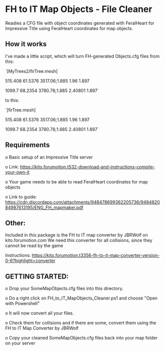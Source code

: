 # FH to IT Map Objects - File Cleaner
Readies a CFG file with object coordinates generated with FeralHeart for Impressive Title using FeralHeart coordinates for map objects.

## How it works
I've made a little script, which will turn FH-generated Objects.cfg files from this:

`[MyTrees2/firTree.mesh]

515.408 61.5376 3517.06;1.885 1.96 1.897

1099.7 68.2354 3780.78;1.885 2.40801 1.897`


 to this:
 
`[firTree.mesh]

515.408 61.5376 3517.06;1.885 1.96 1.897

1099.7 68.2354 3780.78;1.885 2.40801 1.897`

## Requirements
o Basic setup of an Impressive Title server

o Link: https://kito.forumotion.t532-download-and-instructions-compile-your-own-it
	
o Your game needs to be able to read FeralHeart coordinates for map objects

o Link to guide: https://cdn.discordapp.com/attachments/948478699362205736/948482084987613195/ENG_FH_mapmaker.pdf
  
  
## Other:
Included in this package is the FH to IT map converter by JBRWolf on kito.forumotion.com
We need this converter for all collisions, since they cannot be read by the game

Instructions: https://kito.forumotion.t3356-fh-to-it-map-converter-version-0-6?highlight=converter


## GETTING STARTED:
o Drop your SomeMapObjects.cfg files into this directory.

o Do a right click on FH_to_IT_MapObjects_Cleaner.ps1 and choose "Open with Powershell"

o It will now convert all your files. 

o Check them for collisions and if there are some, convert them using the FH to IT Map Converter by JBRWolf

o Copy your cleaned SomeMapObjects.cfg files back into your map folder on your server
